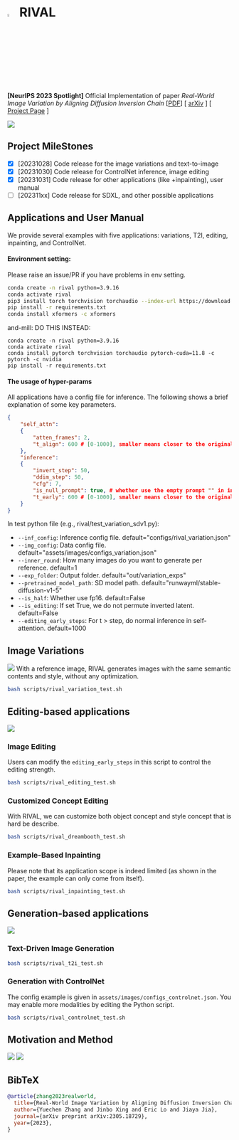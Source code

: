 # <img src="assets/favicon.png" width="4%"> RIVAL
**[NeurIPS 2023 Spotlight]** Official Implementation of paper *Real-World Image Variation by Aligning Diffusion Inversion Chain*
[[PDF](assets/rival_paper.pdf)] [ [arXiv](https://arxiv.org/abs/2305.18729) ] [ [Project Page](https://rival-diff.github.io/) ]

![](assets/free_generation.png)

## Project MileStones
- [x] [20231028] Code release for the image variations and text-to-image
- [x] [20231030] Code release for ControlNet inference, image editing
- [x] [20231031] Code release for other applications (like +inpainting), user manual
- [ ] [202311xx] Code release for SDXL, and other possible applications

## Applications and User Manual
We provide several examples with five applications: variations, T2I, editing, inpainting, and ControlNet.
#### Environment setting:
Please raise an issue/PR if you have problems in env setting.
```bash
conda create -n rival python=3.9.16
conda activate rival
pip3 install torch torchvision torchaudio --index-url https://download.pytorch.org/whl/cu118
pip install -r requirements.txt
conda install xformers -c xformers
```

and-mill:
DO THIS INSTEAD:
```
conda create -n rival python=3.9.16
conda activate rival
conda install pytorch torchvision torchaudio pytorch-cuda=11.8 -c pytorch -c nvidia
pip install -r requirements.txt
```
#### The usage of hyper-params
All applications have a config file for inference. The following shows a brief explanation of some key parameters.
```json
{
    "self_attn":
    {
        "atten_frames": 2,
        "t_align": 600 # [0-1000], smaller means closer to the original image (semantically).
    },
    "inference":
    {
        "invert_step": 50,
        "ddim_step": 50,
        "cfg": 7,
        "is_null_prompt": true, # whether use the empty prompt "" in inversion.
        "t_early": 600 # [0-1000], smaller means closer to the original image (low-level color distribution).
    }
}
```
In test python file (e.g., rival/test_variation_sdv1.py):

- `--inf_config`: Inference config file. default="configs/rival_variation.json"
- `--img_config`: Data config file. default="assets/images/configs_variation.json"
- `--inner_round`: How many images do you want to generate per reference. default=1
- `--exp_folder`: Output folder. default="out/variation_exps"
- `--pretrained_model_path`: SD model path. default="runwayml/stable-diffusion-v1-5"
- `--is_half`: Whether use fp16.  default=False
- `--is_editing`: If set True, we do not permute inverted latent. default=False
- `--editing_early_steps`: For t > step, do normal inference in self-attention. default=1000

## Image Variations
![](assets/variation.png)
With a reference image, RIVAL generates images with the same semantic contents and style, without any optimization.
```bash
bash scripts/rival_variation_test.sh
```

## Editing-based applications
![](assets/editing.png)
### Image Editing
Users can modify the `editing_early_steps` in this script to control the editing strength.
```bash
bash scripts/rival_editing_test.sh
```

### Customized Concept Editing
With RIVAL, we can customize both object concept and style concept that is hard be describe.
```bash
bash scripts/rival_dreambooth_test.sh
```

### Example-Based Inpainting
Please note that its application scope is indeed limited (as shown in the paper, the example can only come from itself).
```bash
bash scripts/rival_inpainting_test.sh
```

## Generation-based applications
![](assets/transfer.png)
### Text-Driven Image Generation
```bash
bash scripts/rival_t2i_test.sh
```

### Generation with ControlNet
The config example is given in `assets/images/configs_controlnet.json`. You may enable more modalities by editing the Python script.
```bash
bash scripts/rival_controlnet_test.sh
```

## Motivation and Method
![](assets/method.png)
![](assets/method_2.png)

## BibTeX
```bibtex
@article{zhang2023realworld,
  title={Real-World Image Variation by Aligning Diffusion Inversion Chain}, 
  author={Yuechen Zhang and Jinbo Xing and Eric Lo and Jiaya Jia},
  journal={arXiv preprint arXiv:2305.18729},
  year={2023},
}
```
